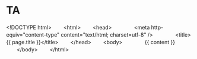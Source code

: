 # TA
&lt;!DOCTYPE html> 　　&lt;html> 　　&lt;head> 　　　　&lt;meta http-equiv="content-type" content="text/html; charset=utf-8" /> 　　　　&lt;title>{{ page.title }}&lt;/title> 　　&lt;/head> 　　&lt;body> 　　　　{{ content }} 　　&lt;/body> 　　&lt;/html>
